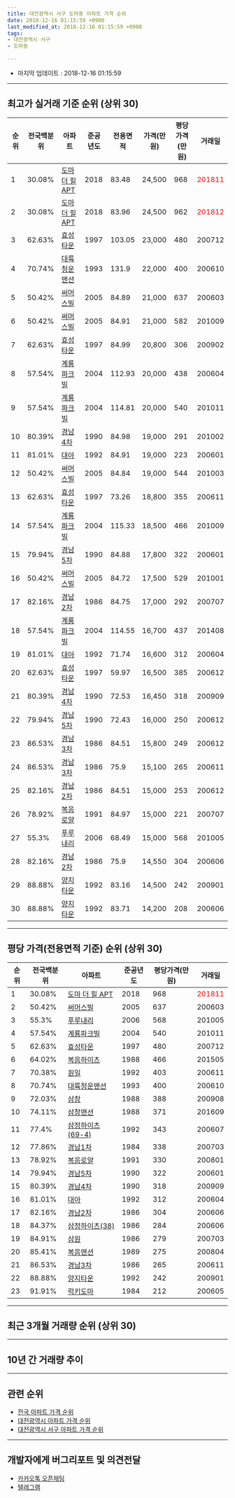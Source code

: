 ```yaml
---
title: 대전광역시 서구 도마동 아파트 가격 순위
date: 2018-12-16 01:15:59 +0900
last_modified_at: 2018-12-16 01:15:59 +0900
tags:
- 대전광역시 서구
- 도마동

---
```


* 마지막 업데이트 : 2018-12-16 01:15:59

---

## 최고가 실거래 기준 순위 (상위 30)


|순위|전국백분위|아파트|준공년도|전용면적|가격(만원)|평당가격(만원)|거래일|
|---|---|---|---|---|---|---|---|
|1|30.08%|[도마 더 힐 APT](https://search.naver.com/search.naver?query=%EB%8C%80%EC%A0%84%EA%B4%91%EC%97%AD%EC%8B%9C+%EC%84%9C%EA%B5%AC+%EB%8F%84%EB%A7%88%EB%8F%99+%EB%8F%84%EB%A7%88+%EB%8D%94+%ED%9E%90+APT)|2018|83.48|24,500|968|<span style="color:red">201811</span>|
|2|30.08%|[도마 더 힐 APT](https://search.naver.com/search.naver?query=%EB%8C%80%EC%A0%84%EA%B4%91%EC%97%AD%EC%8B%9C+%EC%84%9C%EA%B5%AC+%EB%8F%84%EB%A7%88%EB%8F%99+%EB%8F%84%EB%A7%88+%EB%8D%94+%ED%9E%90+APT)|2018|83.96|24,500|962|<span style="color:red">201812</span>|
|3|62.63%|[효성타운](https://search.naver.com/search.naver?query=%EB%8C%80%EC%A0%84%EA%B4%91%EC%97%AD%EC%8B%9C+%EC%84%9C%EA%B5%AC+%EB%8F%84%EB%A7%88%EB%8F%99+%ED%9A%A8%EC%84%B1%ED%83%80%EC%9A%B4)|1997|103.05|23,000|480|200712|
|4|70.74%|[대륙청운맨션](https://search.naver.com/search.naver?query=%EB%8C%80%EC%A0%84%EA%B4%91%EC%97%AD%EC%8B%9C+%EC%84%9C%EA%B5%AC+%EB%8F%84%EB%A7%88%EB%8F%99+%EB%8C%80%EB%A5%99%EC%B2%AD%EC%9A%B4%EB%A7%A8%EC%85%98)|1993|131.9|22,000|400|200610|
|5|50.42%|[써머스빌](https://search.naver.com/search.naver?query=%EB%8C%80%EC%A0%84%EA%B4%91%EC%97%AD%EC%8B%9C+%EC%84%9C%EA%B5%AC+%EB%8F%84%EB%A7%88%EB%8F%99+%EC%8D%A8%EB%A8%B8%EC%8A%A4%EB%B9%8C)|2005|84.89|21,000|637|200603|
|6|50.42%|[써머스빌](https://search.naver.com/search.naver?query=%EB%8C%80%EC%A0%84%EA%B4%91%EC%97%AD%EC%8B%9C+%EC%84%9C%EA%B5%AC+%EB%8F%84%EB%A7%88%EB%8F%99+%EC%8D%A8%EB%A8%B8%EC%8A%A4%EB%B9%8C)|2005|84.91|21,000|582|201009|
|7|62.63%|[효성타운](https://search.naver.com/search.naver?query=%EB%8C%80%EC%A0%84%EA%B4%91%EC%97%AD%EC%8B%9C+%EC%84%9C%EA%B5%AC+%EB%8F%84%EB%A7%88%EB%8F%99+%ED%9A%A8%EC%84%B1%ED%83%80%EC%9A%B4)|1997|84.99|20,800|306|200902|
|8|57.54%|[계룡파크빌](https://search.naver.com/search.naver?query=%EB%8C%80%EC%A0%84%EA%B4%91%EC%97%AD%EC%8B%9C+%EC%84%9C%EA%B5%AC+%EB%8F%84%EB%A7%88%EB%8F%99+%EA%B3%84%EB%A3%A1%ED%8C%8C%ED%81%AC%EB%B9%8C)|2004|112.93|20,000|438|200604|
|9|57.54%|[계룡파크빌](https://search.naver.com/search.naver?query=%EB%8C%80%EC%A0%84%EA%B4%91%EC%97%AD%EC%8B%9C+%EC%84%9C%EA%B5%AC+%EB%8F%84%EB%A7%88%EB%8F%99+%EA%B3%84%EB%A3%A1%ED%8C%8C%ED%81%AC%EB%B9%8C)|2004|114.81|20,000|540|201011|
|10|80.39%|[경남4차](https://search.naver.com/search.naver?query=%EB%8C%80%EC%A0%84%EA%B4%91%EC%97%AD%EC%8B%9C+%EC%84%9C%EA%B5%AC+%EB%8F%84%EB%A7%88%EB%8F%99+%EA%B2%BD%EB%82%A84%EC%B0%A8)|1990|84.98|19,000|291|201002|
|11|81.01%|[대아](https://search.naver.com/search.naver?query=%EB%8C%80%EC%A0%84%EA%B4%91%EC%97%AD%EC%8B%9C+%EC%84%9C%EA%B5%AC+%EB%8F%84%EB%A7%88%EB%8F%99+%EB%8C%80%EC%95%84)|1992|84.91|19,000|223|200601|
|12|50.42%|[써머스빌](https://search.naver.com/search.naver?query=%EB%8C%80%EC%A0%84%EA%B4%91%EC%97%AD%EC%8B%9C+%EC%84%9C%EA%B5%AC+%EB%8F%84%EB%A7%88%EB%8F%99+%EC%8D%A8%EB%A8%B8%EC%8A%A4%EB%B9%8C)|2005|84.84|19,000|544|201003|
|13|62.63%|[효성타운](https://search.naver.com/search.naver?query=%EB%8C%80%EC%A0%84%EA%B4%91%EC%97%AD%EC%8B%9C+%EC%84%9C%EA%B5%AC+%EB%8F%84%EB%A7%88%EB%8F%99+%ED%9A%A8%EC%84%B1%ED%83%80%EC%9A%B4)|1997|73.26|18,800|355|200611|
|14|57.54%|[계룡파크빌](https://search.naver.com/search.naver?query=%EB%8C%80%EC%A0%84%EA%B4%91%EC%97%AD%EC%8B%9C+%EC%84%9C%EA%B5%AC+%EB%8F%84%EB%A7%88%EB%8F%99+%EA%B3%84%EB%A3%A1%ED%8C%8C%ED%81%AC%EB%B9%8C)|2004|115.33|18,500|466|201009|
|15|79.94%|[경남5차](https://search.naver.com/search.naver?query=%EB%8C%80%EC%A0%84%EA%B4%91%EC%97%AD%EC%8B%9C+%EC%84%9C%EA%B5%AC+%EB%8F%84%EB%A7%88%EB%8F%99+%EA%B2%BD%EB%82%A85%EC%B0%A8)|1990|84.88|17,800|322|200601|
|16|50.42%|[써머스빌](https://search.naver.com/search.naver?query=%EB%8C%80%EC%A0%84%EA%B4%91%EC%97%AD%EC%8B%9C+%EC%84%9C%EA%B5%AC+%EB%8F%84%EB%A7%88%EB%8F%99+%EC%8D%A8%EB%A8%B8%EC%8A%A4%EB%B9%8C)|2005|84.72|17,500|529|201001|
|17|82.16%|[경남2차](https://search.naver.com/search.naver?query=%EB%8C%80%EC%A0%84%EA%B4%91%EC%97%AD%EC%8B%9C+%EC%84%9C%EA%B5%AC+%EB%8F%84%EB%A7%88%EB%8F%99+%EA%B2%BD%EB%82%A82%EC%B0%A8)|1986|84.75|17,000|292|200707|
|18|57.54%|[계룡파크빌](https://search.naver.com/search.naver?query=%EB%8C%80%EC%A0%84%EA%B4%91%EC%97%AD%EC%8B%9C+%EC%84%9C%EA%B5%AC+%EB%8F%84%EB%A7%88%EB%8F%99+%EA%B3%84%EB%A3%A1%ED%8C%8C%ED%81%AC%EB%B9%8C)|2004|114.55|16,700|437|201408|
|19|81.01%|[대아](https://search.naver.com/search.naver?query=%EB%8C%80%EC%A0%84%EA%B4%91%EC%97%AD%EC%8B%9C+%EC%84%9C%EA%B5%AC+%EB%8F%84%EB%A7%88%EB%8F%99+%EB%8C%80%EC%95%84)|1992|71.74|16,600|312|200604|
|20|62.63%|[효성타운](https://search.naver.com/search.naver?query=%EB%8C%80%EC%A0%84%EA%B4%91%EC%97%AD%EC%8B%9C+%EC%84%9C%EA%B5%AC+%EB%8F%84%EB%A7%88%EB%8F%99+%ED%9A%A8%EC%84%B1%ED%83%80%EC%9A%B4)|1997|59.97|16,500|385|200612|
|21|80.39%|[경남4차](https://search.naver.com/search.naver?query=%EB%8C%80%EC%A0%84%EA%B4%91%EC%97%AD%EC%8B%9C+%EC%84%9C%EA%B5%AC+%EB%8F%84%EB%A7%88%EB%8F%99+%EA%B2%BD%EB%82%A84%EC%B0%A8)|1990|72.53|16,450|318|200909|
|22|79.94%|[경남5차](https://search.naver.com/search.naver?query=%EB%8C%80%EC%A0%84%EA%B4%91%EC%97%AD%EC%8B%9C+%EC%84%9C%EA%B5%AC+%EB%8F%84%EB%A7%88%EB%8F%99+%EA%B2%BD%EB%82%A85%EC%B0%A8)|1990|72.43|16,000|250|200612|
|23|86.53%|[경남3차](https://search.naver.com/search.naver?query=%EB%8C%80%EC%A0%84%EA%B4%91%EC%97%AD%EC%8B%9C+%EC%84%9C%EA%B5%AC+%EB%8F%84%EB%A7%88%EB%8F%99+%EA%B2%BD%EB%82%A83%EC%B0%A8)|1986|84.51|15,800|249|200612|
|24|86.53%|[경남3차](https://search.naver.com/search.naver?query=%EB%8C%80%EC%A0%84%EA%B4%91%EC%97%AD%EC%8B%9C+%EC%84%9C%EA%B5%AC+%EB%8F%84%EB%A7%88%EB%8F%99+%EA%B2%BD%EB%82%A83%EC%B0%A8)|1986|75.9|15,100|265|200611|
|25|82.16%|[경남2차](https://search.naver.com/search.naver?query=%EB%8C%80%EC%A0%84%EA%B4%91%EC%97%AD%EC%8B%9C+%EC%84%9C%EA%B5%AC+%EB%8F%84%EB%A7%88%EB%8F%99+%EA%B2%BD%EB%82%A82%EC%B0%A8)|1986|84.51|15,000|253|200612|
|26|78.92%|[복음로얄](https://search.naver.com/search.naver?query=%EB%8C%80%EC%A0%84%EA%B4%91%EC%97%AD%EC%8B%9C+%EC%84%9C%EA%B5%AC+%EB%8F%84%EB%A7%88%EB%8F%99+%EB%B3%B5%EC%9D%8C%EB%A1%9C%EC%96%84)|1991|84.97|15,000|221|200707|
|27|55.3%|[푸루내리](https://search.naver.com/search.naver?query=%EB%8C%80%EC%A0%84%EA%B4%91%EC%97%AD%EC%8B%9C+%EC%84%9C%EA%B5%AC+%EB%8F%84%EB%A7%88%EB%8F%99+%ED%91%B8%EB%A3%A8%EB%82%B4%EB%A6%AC)|2006|68.49|15,000|568|201005|
|28|82.16%|[경남2차](https://search.naver.com/search.naver?query=%EB%8C%80%EC%A0%84%EA%B4%91%EC%97%AD%EC%8B%9C+%EC%84%9C%EA%B5%AC+%EB%8F%84%EB%A7%88%EB%8F%99+%EA%B2%BD%EB%82%A82%EC%B0%A8)|1986|75.9|14,550|304|200606|
|29|88.88%|[양지타운](https://search.naver.com/search.naver?query=%EB%8C%80%EC%A0%84%EA%B4%91%EC%97%AD%EC%8B%9C+%EC%84%9C%EA%B5%AC+%EB%8F%84%EB%A7%88%EB%8F%99+%EC%96%91%EC%A7%80%ED%83%80%EC%9A%B4)|1992|83.16|14,500|242|200901|
|30|88.88%|[양지타운](https://search.naver.com/search.naver?query=%EB%8C%80%EC%A0%84%EA%B4%91%EC%97%AD%EC%8B%9C+%EC%84%9C%EA%B5%AC+%EB%8F%84%EB%A7%88%EB%8F%99+%EC%96%91%EC%A7%80%ED%83%80%EC%9A%B4)|1992|83.71|14,200|208|200606|


---

## 평당 가격(전용면적 기준) 순위 (상위 30)


|순위|전국백분위|아파트|준공년도|평당가격(만원)|거래일|
|---|---|---|---|---|---|
|1|30.08%|[도마 더 힐 APT](https://search.naver.com/search.naver?query=%EB%8C%80%EC%A0%84%EA%B4%91%EC%97%AD%EC%8B%9C+%EC%84%9C%EA%B5%AC+%EB%8F%84%EB%A7%88%EB%8F%99+%EB%8F%84%EB%A7%88+%EB%8D%94+%ED%9E%90+APT)|2018|968|<span style="color:red">201811</span>|
|2|50.42%|[써머스빌](https://search.naver.com/search.naver?query=%EB%8C%80%EC%A0%84%EA%B4%91%EC%97%AD%EC%8B%9C+%EC%84%9C%EA%B5%AC+%EB%8F%84%EB%A7%88%EB%8F%99+%EC%8D%A8%EB%A8%B8%EC%8A%A4%EB%B9%8C)|2005|637|200603|
|3|55.3%|[푸루내리](https://search.naver.com/search.naver?query=%EB%8C%80%EC%A0%84%EA%B4%91%EC%97%AD%EC%8B%9C+%EC%84%9C%EA%B5%AC+%EB%8F%84%EB%A7%88%EB%8F%99+%ED%91%B8%EB%A3%A8%EB%82%B4%EB%A6%AC)|2006|568|201005|
|4|57.54%|[계룡파크빌](https://search.naver.com/search.naver?query=%EB%8C%80%EC%A0%84%EA%B4%91%EC%97%AD%EC%8B%9C+%EC%84%9C%EA%B5%AC+%EB%8F%84%EB%A7%88%EB%8F%99+%EA%B3%84%EB%A3%A1%ED%8C%8C%ED%81%AC%EB%B9%8C)|2004|540|201011|
|5|62.63%|[효성타운](https://search.naver.com/search.naver?query=%EB%8C%80%EC%A0%84%EA%B4%91%EC%97%AD%EC%8B%9C+%EC%84%9C%EA%B5%AC+%EB%8F%84%EB%A7%88%EB%8F%99+%ED%9A%A8%EC%84%B1%ED%83%80%EC%9A%B4)|1997|480|200712|
|6|64.02%|[복음하이츠](https://search.naver.com/search.naver?query=%EB%8C%80%EC%A0%84%EA%B4%91%EC%97%AD%EC%8B%9C+%EC%84%9C%EA%B5%AC+%EB%8F%84%EB%A7%88%EB%8F%99+%EB%B3%B5%EC%9D%8C%ED%95%98%EC%9D%B4%EC%B8%A0)|1988|466|201505|
|7|70.38%|[원일](https://search.naver.com/search.naver?query=%EB%8C%80%EC%A0%84%EA%B4%91%EC%97%AD%EC%8B%9C+%EC%84%9C%EA%B5%AC+%EB%8F%84%EB%A7%88%EB%8F%99+%EC%9B%90%EC%9D%BC)|1992|403|200611|
|8|70.74%|[대륙청운맨션](https://search.naver.com/search.naver?query=%EB%8C%80%EC%A0%84%EA%B4%91%EC%97%AD%EC%8B%9C+%EC%84%9C%EA%B5%AC+%EB%8F%84%EB%A7%88%EB%8F%99+%EB%8C%80%EB%A5%99%EC%B2%AD%EC%9A%B4%EB%A7%A8%EC%85%98)|1993|400|200610|
|9|72.03%|[삼창](https://search.naver.com/search.naver?query=%EB%8C%80%EC%A0%84%EA%B4%91%EC%97%AD%EC%8B%9C+%EC%84%9C%EA%B5%AC+%EB%8F%84%EB%A7%88%EB%8F%99+%EC%82%BC%EC%B0%BD)|1988|388|200908|
|10|74.11%|[삼창맨션](https://search.naver.com/search.naver?query=%EB%8C%80%EC%A0%84%EA%B4%91%EC%97%AD%EC%8B%9C+%EC%84%9C%EA%B5%AC+%EB%8F%84%EB%A7%88%EB%8F%99+%EC%82%BC%EC%B0%BD%EB%A7%A8%EC%85%98)|1988|371|201609|
|11|77.4%|[삼정하이츠(69-4)](https://search.naver.com/search.naver?query=%EB%8C%80%EC%A0%84%EA%B4%91%EC%97%AD%EC%8B%9C+%EC%84%9C%EA%B5%AC+%EB%8F%84%EB%A7%88%EB%8F%99+%EC%82%BC%EC%A0%95%ED%95%98%EC%9D%B4%EC%B8%A0%2869-4%29)|1992|343|200607|
|12|77.86%|[경남1차](https://search.naver.com/search.naver?query=%EB%8C%80%EC%A0%84%EA%B4%91%EC%97%AD%EC%8B%9C+%EC%84%9C%EA%B5%AC+%EB%8F%84%EB%A7%88%EB%8F%99+%EA%B2%BD%EB%82%A81%EC%B0%A8)|1984|338|200703|
|13|78.92%|[복음로얄](https://search.naver.com/search.naver?query=%EB%8C%80%EC%A0%84%EA%B4%91%EC%97%AD%EC%8B%9C+%EC%84%9C%EA%B5%AC+%EB%8F%84%EB%A7%88%EB%8F%99+%EB%B3%B5%EC%9D%8C%EB%A1%9C%EC%96%84)|1991|330|200801|
|14|79.94%|[경남5차](https://search.naver.com/search.naver?query=%EB%8C%80%EC%A0%84%EA%B4%91%EC%97%AD%EC%8B%9C+%EC%84%9C%EA%B5%AC+%EB%8F%84%EB%A7%88%EB%8F%99+%EA%B2%BD%EB%82%A85%EC%B0%A8)|1990|322|200601|
|15|80.39%|[경남4차](https://search.naver.com/search.naver?query=%EB%8C%80%EC%A0%84%EA%B4%91%EC%97%AD%EC%8B%9C+%EC%84%9C%EA%B5%AC+%EB%8F%84%EB%A7%88%EB%8F%99+%EA%B2%BD%EB%82%A84%EC%B0%A8)|1990|318|200909|
|16|81.01%|[대아](https://search.naver.com/search.naver?query=%EB%8C%80%EC%A0%84%EA%B4%91%EC%97%AD%EC%8B%9C+%EC%84%9C%EA%B5%AC+%EB%8F%84%EB%A7%88%EB%8F%99+%EB%8C%80%EC%95%84)|1992|312|200604|
|17|82.16%|[경남2차](https://search.naver.com/search.naver?query=%EB%8C%80%EC%A0%84%EA%B4%91%EC%97%AD%EC%8B%9C+%EC%84%9C%EA%B5%AC+%EB%8F%84%EB%A7%88%EB%8F%99+%EA%B2%BD%EB%82%A82%EC%B0%A8)|1986|304|200606|
|18|84.37%|[삼정하이츠(38)](https://search.naver.com/search.naver?query=%EB%8C%80%EC%A0%84%EA%B4%91%EC%97%AD%EC%8B%9C+%EC%84%9C%EA%B5%AC+%EB%8F%84%EB%A7%88%EB%8F%99+%EC%82%BC%EC%A0%95%ED%95%98%EC%9D%B4%EC%B8%A0%2838%29)|1986|284|200606|
|19|84.91%|[삼원](https://search.naver.com/search.naver?query=%EB%8C%80%EC%A0%84%EA%B4%91%EC%97%AD%EC%8B%9C+%EC%84%9C%EA%B5%AC+%EB%8F%84%EB%A7%88%EB%8F%99+%EC%82%BC%EC%9B%90)|1986|279|200703|
|20|85.41%|[복음맨션](https://search.naver.com/search.naver?query=%EB%8C%80%EC%A0%84%EA%B4%91%EC%97%AD%EC%8B%9C+%EC%84%9C%EA%B5%AC+%EB%8F%84%EB%A7%88%EB%8F%99+%EB%B3%B5%EC%9D%8C%EB%A7%A8%EC%85%98)|1989|275|200804|
|21|86.53%|[경남3차](https://search.naver.com/search.naver?query=%EB%8C%80%EC%A0%84%EA%B4%91%EC%97%AD%EC%8B%9C+%EC%84%9C%EA%B5%AC+%EB%8F%84%EB%A7%88%EB%8F%99+%EA%B2%BD%EB%82%A83%EC%B0%A8)|1986|265|200611|
|22|88.88%|[양지타운](https://search.naver.com/search.naver?query=%EB%8C%80%EC%A0%84%EA%B4%91%EC%97%AD%EC%8B%9C+%EC%84%9C%EA%B5%AC+%EB%8F%84%EB%A7%88%EB%8F%99+%EC%96%91%EC%A7%80%ED%83%80%EC%9A%B4)|1992|242|200901|
|23|91.91%|[럭키도마](https://search.naver.com/search.naver?query=%EB%8C%80%EC%A0%84%EA%B4%91%EC%97%AD%EC%8B%9C+%EC%84%9C%EA%B5%AC+%EB%8F%84%EB%A7%88%EB%8F%99+%EB%9F%AD%ED%82%A4%EB%8F%84%EB%A7%88)|1984|212|200605|


---

## 최근 3개월 거래량 순위 (상위 30)


<div style="width:100%;">
    <canvas id="deal_count_ranking" height="250"></canvas>
</div>


<script>
new Chart(document.getElementById("deal_count_ranking"), {
    type: 'horizontalBar',
    data: {
        labels: ['효성타운', '양지타운', '경남5차', '럭키도마', '삼정하이츠(38)', '복음로얄', '삼창맨션', '경남4차', '경남1차', '대아', '써머스빌', '경남2차', '도마 더 힐 APT', '계룡파크빌', '복음하이츠', '원일', '대륙청운맨션'],
        datasets: [{
            label: '실거래 수',
            data: [10, 5, 4, 4, 3, 3, 3, 2, 2, 2, 2, 2, 2, 1, 1, 1, 1],
            borderColor: "rgba(255, 0, 128, 1)",
            backgroundColor: "rgba(255, 0, 128, 0.5)",
            fill: false,
        }]
    },
    options: {
        responsive: true,
        title: {
            display: true,
            text: '최근 3개월 거래량 순위'
        },
        tooltips: {
            mode: 'index',
            intersect: false,
            callbacks: {
                title: function(tooltipItems, data) {
                    return "실거래 수:";
                },
                label: function(tooltipItem, data) {
                    return data.labels[tooltipItem.index] + ": " + tooltipItem.xLabel;
                }
            }
        },
        hover: {
            mode: 'nearest',
            intersect: true
        },
        scales: {
            xAxes: [{
                display: true,
                scaleLabel: {
                    display: true,
                    labelString: '실거래 수'
                },
                ticks: {
                    suggestedMin: 0,
                }
            }],
            yAxes: [{
                display: true,
                ticks: {
                    autoSkip: false,
                    callback: function(value, index, values) {
                        if (value.length > 15)
                            return value.substr(0, 13) + "...";
                        else
                            return value;
                    }
                },
                scaleLabel: {
                    display: false,
                }
            }]
        }
    }
});

</script>


---

## 10년 간 거래량 추이


<div style="width:100%;">
    <canvas id="deal_progress" height="250"></canvas>
</div>

<script>
new Chart(document.getElementById("deal_progress"), {
    type: 'line',
    data: {
        labels: ['200812','200901','200902','200903','200904','200905','200906','200907','200908','200909','200910','200911','200912','201001','201002','201003','201004','201005','201006','201007','201008','201009','201010','201011','201012','201101','201102','201103','201104','201105','201106','201107','201108','201109','201110','201111','201112','201201','201202','201203','201204','201205','201206','201207','201208','201209','201210','201211','201212','201301','201302','201303','201304','201305','201306','201307','201308','201309','201310','201311','201312','201401','201402','201403','201404','201405','201406','201407','201408','201409','201410','201411','201412','201501','201502','201503','201504','201505','201506','201507','201508','201509','201510','201511','201512','201601','201602','201603','201604','201605','201606','201607','201608','201609','201610','201611','201612','201701','201702','201703','201704','201705','201706','201707','201708','201709','201710','201711','201712','201801','201802','201803','201804','201805','201806','201807','201808','201809','201810','201811','201812'],
        datasets: [{
            label: '실거래 수',
            pointRadius: 1,
            data: [21, 17, 21, 41, 33, 43, 31, 42, 38, 46, 27, 27, 29, 22, 39, 34, 31, 23, 18, 16, 36, 30, 31, 27, 38, 27, 42, 32, 31, 31, 35, 18, 24, 28, 25, 23, 27, 11, 17, 20, 22, 17, 15, 20, 5, 20, 24, 12, 11, 20, 18, 27, 14, 22, 31, 17, 26, 24, 21, 20, 18, 31, 29, 34, 12, 17, 28, 22, 28, 20, 21, 21, 21, 20, 25, 30, 36, 15, 30, 27, 16, 28, 28, 24, 23, 13, 23, 34, 17, 21, 18, 21, 19, 23, 23, 14, 20, 12, 32, 25, 26, 18, 23, 14, 6, 19, 18, 14, 22, 15, 21, 28, 22, 20, 20, 17, 9, 11, 29, 18, 1],
            borderColor: "rgba(255, 201, 14, 1)",
            backgroundColor: "rgba(255, 201, 14, 0.5)",
            fill: true,
        }]
    },
    options: {
        responsive: true,
        title: {
            display: true,
            text: '10년간 거래량 추이'
        },
        tooltips: {
            mode: 'index',
            intersect: false,
        },
        hover: {
            mode: 'nearest',
            intersect: true
        },
        scales: {
            xAxes: [{
                display: true,
                scaleLabel: {
                    display: true,
                    labelString: '년/월'
                }
            }],
            yAxes: [{
                display: true,
                ticks: {
                    suggestedMin: 0,
                },
                scaleLabel: {
                    display: true,
                    labelString: '실거래 수'
                }
            }]
        }
    }
});

</script>


---

## 관련 순위

- [전국 아파트 가격 순위](https://inasie.github.io/apt-ranking/전국)
- [대전광역시 아파트 가격 순위](https://inasie.github.io/apt-ranking/대전광역시)
- [대전광역시 서구 아파트 가격 순위](https://inasie.github.io/apt-ranking/대전광역시-서구)


---

## 개발자에게 버그리포트 및 의견전달

- [카카오톡 오픈채팅](https://open.kakao.com/o/gLJUAP4)
- [텔레그램](https://t.me/inasie)

